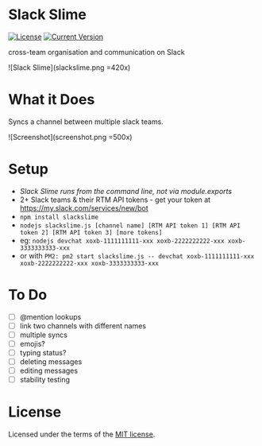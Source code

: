 Slack Slime
===========

[![License](https://img.shields.io/badge/license-MIT-blue.svg?style=flat-square)](https://github.com/franciskim/slackslime/blob/master/LICENSE) [![Current Version](https://img.shields.io/npm/v/slackslime.svg?style=flat-square)](https://npmjs.com/slackslime)

cross-team organisation and communication on Slack

![Slack Slime](slackslime.png =420x)

# What it Does
Syncs a channel between multiple slack teams.

![Screenshot](screenshot.png =500x)

# Setup
- *Slack Slime runs from the command line, not via module.exports*
- 2+ Slack teams & their RTM API tokens - get your token at https://my.slack.com/services/new/bot
- `npm install slackslime`
- `nodejs slackslime.js [channel name] [RTM API token 1] [RTM API token 2] [RTM API token 3] [more tokens]`
- eg: `nodejs devchat xoxb-1111111111-xxx xoxb-2222222222-xxx xoxb-3333333333-xxx`
- or with `PM2: pm2 start slackslime.js -- devchat xoxb-1111111111-xxx xoxb-2222222222-xxx xoxb-3333333333-xxx`

# To Do
- [ ] @mention lookups
- [ ] link two channels with different names
- [ ] multiple syncs
- [ ] emojis?
- [ ] typing status?
- [ ] deleting messages
- [ ] editing messages
- [ ] stability testing

# License
Licensed under the terms of the [MIT license](LICENSE).
